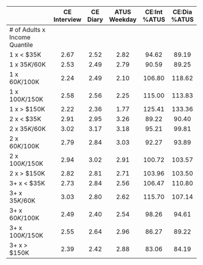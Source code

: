 
|                      | CE<br>Interview |  CE<br>Diary | ATUS<br>Weekday | CE:Int<br>%ATUS | CE:Dia<br>%ATUS |
| -------------------- | :----------: | :----------: | :----------: | :----------: | :----------: |
| # of Adults x Income Quantile |              |              |              |              |              |
| 1 x     < $35K       |         2.67 |         2.52 |         2.82 |        94.62 |        89.19 |
| 1 x  $35K/$60K       |         2.53 |         2.49 |         2.79 |        90.59 |        89.25 |
| 1 x  $60K/$100K      |         2.24 |         2.49 |         2.10 |       106.80 |       118.62 |
| 1 x $100K/$150K      |         2.58 |         2.56 |         2.25 |       115.00 |       113.83 |
| 1 x     > $150K      |         2.22 |         2.36 |         1.77 |       125.41 |       133.36 |
| 2 x     < $35K       |         2.91 |         2.95 |         3.26 |        89.22 |        90.40 |
| 2 x  $35K/$60K       |         3.02 |         3.17 |         3.18 |        95.21 |        99.81 |
| 2 x  $60K/$100K      |         2.79 |         2.84 |         3.03 |        92.27 |        93.89 |
| 2 x $100K/$150K      |         2.94 |         3.02 |         2.91 |       100.72 |       103.57 |
| 2 x     > $150K      |         2.82 |         2.81 |         2.71 |       103.96 |       103.50 |
| 3+ x     < $35K      |         2.73 |         2.84 |         2.56 |       106.47 |       110.80 |
| 3+ x  $35K/$60K      |         3.03 |         2.80 |         2.62 |       115.70 |       107.14 |
| 3+ x  $60K/$100K     |         2.49 |         2.40 |         2.54 |        98.26 |        94.61 |
| 3+ x $100K/$150K     |         2.55 |         2.64 |         2.96 |        86.27 |        89.22 |
| 3+ x     > $150K     |         2.39 |         2.42 |         2.88 |        83.06 |        84.19 |

